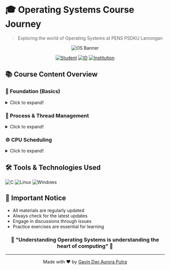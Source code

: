 # 🎓 Operating Systems Course Journey
> Exploring the world of Operating Systems at PENS PSDKU Lamongan

<div align="center">
  
  ![OS Banner](https://img.shields.io/badge/Operating%20Systems-2023%2F2024-00B4D8?style=for-the-badge&logo=windows&logoColor=white)

  [![Student](https://img.shields.io/badge/Name-Gavin%20Dwi%20Aurora%20Putra-success?style=flat-square&logo=microsoft-academic&logoColor=white)](https://github.com/GapsMyers)
  [![ID](https://img.shields.io/badge/NRP-3124521018-blue?style=flat-square&logo=identity&logoColor=white)](https://github.com/GapsMyers)
  [![Institution](https://img.shields.io/badge/Institution-PENS-yellow?style=flat-square&logo=academic-cap&logoColor=white)](https://pens.ac.id)

</div>

## 📚 Course Content Overview

### 🌟 Foundation (Basics)
<details>
<summary>Click to expand!</summary>

| Week | Topic | Resources |
|:---:|:---|:---:|
| 01 | 🔢 Number Systems | [View →](Tugas%201/1.md) |
| 02 | 🖥️ OS Introduction | [View →](IntroductionToOS.md) |
| 03 | 📊 Computer Architecture | [View →](Tugas%203/Computer.jpg) |
| 04 | 📝 Core Concepts | [View →](Tugas%204/Resume.md) |
| 05 | 📑 References & Appendix | [View →](Tugas%205/Appendix.md) |

</details>

### 🚀 Process & Thread Management
<details>
<summary>Click to expand!</summary>

| Week | Topic | Resources |
|:---:|:---|:---:|
| 06 | 🔄 Process Forking | [View →](Tugas%206/fork.md) |
| 07 | 🧵 Threading Concepts | [View →](Tugas%207/) |
| | ⚡ Single vs Multi Threading | [View →](Tugas%207/Thread%20and%20Multithread.md) |
| | 💻 Coding Exercises | [View →](Tugas%207/program%20exercise.md) |
| | 🎯 Practice Tasks | [View →](Tugas%207/practice%20exercises.md) |
| | 📊 Intel CPU Evolution | [View →](Tugas%207/Evolusi-Teknologi-Prosesor-Intel.pdf) |

</details>

### ⚙️ CPU Scheduling
<details>
<summary>Click to expand!</summary>

| Week | Topic | Resources |
|:---:|:---|:---:|
| 08 | 📘 Scheduling Fundamentals | [View →](Tugas%208/CpuScheduling.md) |
| 09 | 🔄 SJF & STRF Algorithms | [View →](Tugas%209/SJF%20%26%20STRF.md) |
| 10 | 📚 Chapter 5 Deep Dive | [View →](Tugas%2010/Chapter%205.md) |

</details>

## 🛠️ Tools & Technologies Used

![C](https://img.shields.io/badge/C-00599C?style=for-the-badge&logo=c&logoColor=white)
![Linux](https://img.shields.io/badge/Linux-FCC624?style=for-the-badge&logo=linux&logoColor=black)
![Windows](https://img.shields.io/badge/Windows-0078D6?style=for-the-badge&logo=windows&logoColor=white)

## 📣 Important Notice

- All materials are regularly updated
- Always check for the latest updates
- Engage in discussions through issues
- Practice exercises are essential for learning

<div align="center">

### 🌟 "Understanding Operating Systems is understanding the heart of computing" 🌟

</div>

---
<div align="center">
  Made with ❤️ by <a href="https://github.com/GapsMyers">Gavin Dwi Aurora Putra</a>
</div>
